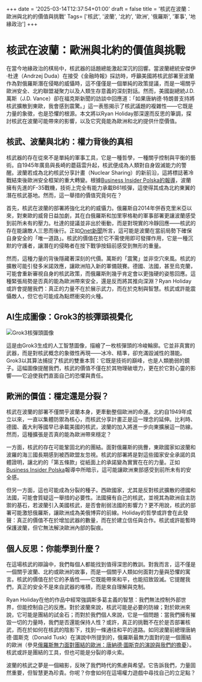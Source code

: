 +++
date = '2025-03-14T12:37:54+01:00'
draft = false
title = '核武在波蘭：歐洲與北約的價值與挑戰'
Tags= ['核武', '波蘭', '北約', '歐洲', '俄羅斯', '軍事', '地緣政治']
+++
# 核武在波蘭：歐洲與北約的價值與挑戰

在當今地緣政治的棋局中，核武器的話題總能激起深沉的回響。當波蘭總統安傑伊·杜達（Andrzej Duda）在接受《金融時報》採訪時，呼籲美國將核武部署至波蘭作為對俄羅斯潛在侵略的威懾時，這不僅僅是一個單純的政策提議，而是一場關乎歐洲安全、北約聯盟凝聚力以及人類生存意義的深刻對話。然而，美國副總統J.D.萬斯（J.D. Vance）卻在福克斯新聞的訪談中回應道：「如果唐納德·特朗普支持將核武擴散到東歐，我會感到震驚。」這一表態揭示了核武議題的複雜性——它既是力量的象徵，也是恐懼的根源。本文將以Ryan Holiday那深邃而反思的筆調，探討核武在波蘭可能帶來的影響，以及它究竟能為歐洲和北約提供什麼價值。

## 核武、波蘭與北約：權力背後的真相

核武器的存在從來不是單純的軍事工具，它是一種哲學，一種關乎控制與平衡的藝術。自1945年廣島與長崎的蘑菇雲升起，核武便成為人類對自身毀滅能力的警醒。波蘭若成為北約核武分享計畫（Nuclear Sharing）的新前沿，這將標誌著冷戰結束後歐洲安全框架的重大轉變。根據[Business Insider Polska的報導](https://businessinsider.com.pl/wiadomosci/bron-jadrowa-w-polsce-tak-mogloby-to-wygladac/b5se634)，波蘭擁有先進的F-35戰機，技術上完全有能力承載B61核彈，這使得其成為北約東翼的潛在核武基地。然而，這一舉措的價值究竟何在？

首先，核武在波蘭的部署將強化北約的威懾力。俄羅斯自2014年併吞克里米亞以來，對東歐的威脅日益加劇，其在白俄羅斯和加里寧格勒的軍事部署更讓波蘭感受到前所未有的壓力。杜達的提議並非出於衝動，而是對現實的冷靜回應——核武的存在能讓敵人三思而後行。正如[Onet新聞](https://wiadomosci.onet.pl/swiat/rozmieszczenie-broni-jadrowej-w-polsce-to-jedyna-droga/qpfxr19)所言，這可能是波蘭在當前局勢下確保自身安全的「唯一道路」。核武的價值在於它不需使用即可發揮作用，它是一種沉默的守護者，讓潛在的侵略者在按下戰爭按鈕前感受到無形的重量。

然而，這種力量的背後隱藏著深刻的代價。萬斯的「震驚」並非空穴來風。核武的擴散可能引發多米諾效應，讓歐洲陷入新的軍備競賽。德國、法國，甚至烏克蘭，可能會重新審視自身的核武政策，而俄羅斯則幾乎肯定會以更強硬的姿態回應。這種緊張局勢是否真的能為歐洲帶來安全，還是反而將其推向深淵？Ryan Holiday或許會提醒我們：真正的力量不在於展示武力，而在於克制與智慧。核武或許能震懾敵人，但它也可能成為點燃衝突的火種。

## AI生成圖像：Grok3的核彈頭視覺化

![Grok3核彈頭圖像](https://static.aureagate.com/nuclear-warhead-image-grok.png)

這是由Grok3生成的人工智慧圖像，描繪了一枚核彈頭的冷峻輪廓。它並非真實的武器，而是對核武概念的象徵性再現——冰冷、精準，卻充滿毀滅性的潛能。Grok3以其算法捕捉了核武的雙重本質：它既是技術的巔峰，也是人類脆弱的鏡子。這幅圖像提醒我們，核武的價值不僅在於其物理破壞力，更在於它對心靈的影響——它迫使我們直面自己的恐懼與責任。

## 歐洲的價值：穩定還是分裂？

核武在波蘭的部署不僅關乎波蘭本身，更牽動整個歐洲的命運。北約自1949年成立以來，一直以集體防禦為核心，而核武分享計畫正是這一理念的延伸。比利時、德國、義大利等國早已承載美國的核武，波蘭的加入將進一步向東擴展這一防線。然而，這種擴張是否真的能為歐洲帶來穩定？

一方面，核武的存在可能鞏固北約的團結。面對俄羅斯的挑釁，東歐國家如波蘭和波羅的海三國長期感到被西歐盟友忽視。核武的部署將是對這些國家安全承諾的具體證明，讓北約的「第五條款」從紙面上的承諾變為實實在在的力量。正如[Business Insider Polska](https://businessinsider.com.pl/wiadomosci/jd-vance-o-broni-jadrowej-w-polsce-bylbym-zszokowany/ddetgtj)報導中所暗示，這可能讓歐洲東部感受到前所未有的安全感。

但另一方面，這也可能成為分裂的種子。西歐國家，尤其是反對核武擴散的德國和法國，可能會質疑這一舉措的必要性。法國擁有自己的核武，並視其為歐洲自主防禦的基石，若波蘭引入美國核武，是否會削弱法國的影響力？更不用說，核武的部署可能激怒俄羅斯，讓歐洲成為美俄博弈的前線。Holiday的哲學或許會在此發聲：真正的價值不在於增加武器的數量，而在於建立信任與合作。核武或許能暫時保護波蘭，但它無法解決歐洲內部的裂痕。

## 個人反思：你能學到什麼？

在這場核武的辯論中，我們每個人都能找到值得深思的教訓。對我而言，這不僅是一個關乎波蘭、北約或歐洲的故事，而是一個關乎人類如何面對力量與恐懼的寓言。核武的價值在於它的矛盾性——它既能帶來和平，也能招致毀滅。它提醒我們，真正的安全不是來自武器的堆積，而是來自理解與克制。

Ryan Holiday在他的作品中經常強調斯多葛主義的智慧：我們無法控制外部世界，但能控制自己的反應。對於波蘭來說，核武可能是必要的防線；對於歐洲來說，它可能是團結的試金石；而對於我們個人來說，它是一個問題：當我們擁有摧毀一切的力量時，我們是否還能保持人性？或許，真正的挑戰不在於是否部署核武，而在於如何在核武的陰影下，找到一條通往和平的道路。如同波蘭前總理唐納德·圖斯克（Donald Tusk）在演說中所提到的，俄羅斯最無力面對的是一個團結的歐洲（參見[俄羅斯無力面對團結的歐洲：唐納德·圖斯克的演說與我們的擔憂](https://aureagate.com/posts/wewantyoutusk/)）。核武或許是團結的工具，但也可能是分裂的導火索。

波蘭的核武之夢是一個縮影，反映了我們時代的焦慮與希望。它告訴我們，力量固然重要，但智慧更為珍貴。你呢？你會如何在這場權力遊戲中尋找自己的立足點？